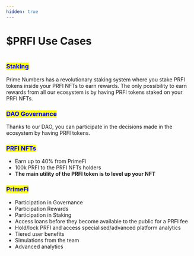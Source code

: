 ```yaml
---
hidden: true
---
```


# $PRFI Use Cases

<figure><img src="../../.gitbook/assets/TOKENUSECASES (1).jpg" alt=""><figcaption></figcaption></figure>

### <mark style="color:blue;">Staking</mark>

Prime Numbers has a revolutionary staking system where you stake PRFI tokens inside your PRFI NFTs to earn rewards. The only possibility to earn rewards from all our ecosystem is by having PRFI tokens staked on your PRFI NFTs.

### <mark style="color:blue;">DAO Governance</mark>

Thanks to our DAO, you can participate in the decisions made in the ecosystem by having PRFI tokens.

### <mark style="color:blue;">PRFI NFTs</mark>

* Earn up to 40% from PrimeFi
* 100k PRFI to the PRFI NFTs holders
* **The main utility of the PRFI token is to level up your NFT**

### <mark style="color:blue;">PrimeFi</mark>

* Participation in Governance
* Participation Rewards
* Participation in Staking
* Access loans before they become available to the public for a PRFI fee
* Hold/lock PRFI and access specialised/advanced platform analytics
* Tiered user benefits
* Simulations from the team
* Advanced analytics

